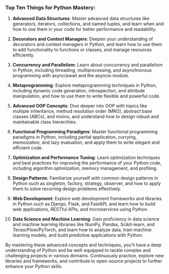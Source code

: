 ### Top Ten Things for Python Mastery:

1. **Advanced Data Structures**: Master advanced data structures like generators, iterators, collections, and named tuples, and learn when and how to use them in your code for better performance and readability.

2. **Decorators and Context Managers**: Deepen your understanding of decorators and context managers in Python, and learn how to use them to add functionality to functions or classes, and manage resources efficiently.

3. **Concurrency and Parallelism**: Learn about concurrency and parallelism in Python, including threading, multiprocessing, and asynchronous programming with async/await and the asyncio module.

4. **Metaprogramming**: Explore metaprogramming techniques in Python, including dynamic code generation, introspection, and attribute manipulation, and how to use them to write flexible and powerful code.

5. **Advanced OOP Concepts**: Dive deeper into OOP with topics like multiple inheritance, method resolution order (MRO), abstract base classes (ABCs), and mixins, and understand how to design robust and maintainable class hierarchies.

6. **Functional Programming Paradigms**: Master functional programming paradigms in Python, including partial application, currying, memoization, and lazy evaluation, and apply them to write elegant and efficient code.

7. **Optimization and Performance Tuning**: Learn optimization techniques and best practices for improving the performance of your Python code, including algorithm optimization, memory management, and profiling.

8. **Design Patterns**: Familiarize yourself with common design patterns in Python such as singleton, factory, strategy, observer, and how to apply them to solve recurring design problems effectively.

9. **Web Development**: Explore web development frameworks and libraries in Python such as Django, Flask, and FastAPI, and learn how to build web applications, RESTful APIs, and microservices using Python.

10. **Data Science and Machine Learning**: Gain proficiency in data science and machine learning libraries like NumPy, Pandas, Scikit-learn, and TensorFlow/PyTorch, and learn how to analyze data, train machine learning models, and build predictive applications with Python.

By mastering these advanced concepts and techniques, you'll have a deep understanding of Python and be well-equipped to tackle complex and challenging projects in various domains. Continuously practice, explore new libraries and frameworks, and contribute to open-source projects to further enhance your Python skills.
